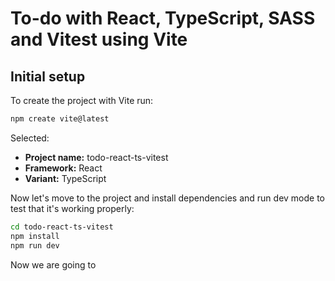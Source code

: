 # To-do with React, TypeScript, SASS and Vitest using Vite

## Initial setup

To create the project with Vite run:

```bash
npm create vite@latest
```

Selected:

- **Project name:** todo-react-ts-vitest
- **Framework:** React
- **Variant:** TypeScript

Now let's move to the project and install dependencies and run dev mode to test that it's working properly:

```bash
cd todo-react-ts-vitest
npm install
npm run dev
```

Now we are going to
